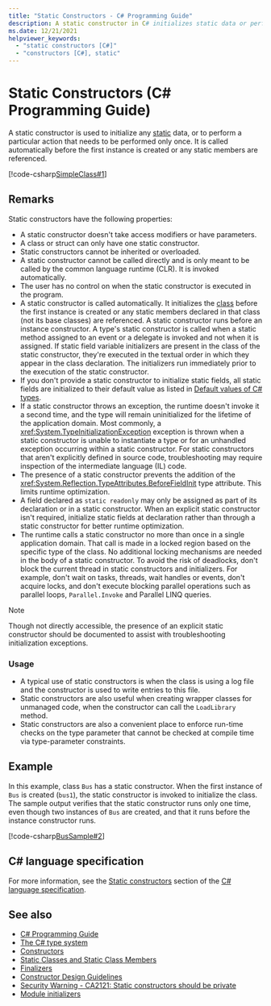```yaml
---
title: "Static Constructors - C# Programming Guide"
description: A static constructor in C# initializes static data or performs an action done only once. It runs before the first instance is created or static members are referenced.
ms.date: 12/21/2021
helpviewer_keywords: 
  - "static constructors [C#]"
  - "constructors [C#], static"
---
```

# Static Constructors (C# Programming Guide)

A static constructor is used to initialize any [static](../../language-reference/keywords/static.md) data, or to perform a particular action that needs to be performed only once. It is called automatically before the first instance is created or any static members are referenced.

[!code-csharp[SimpleClass#1](snippets/static-constructors/Program.cs#1)]

## Remarks

Static constructors have the following properties:

- A static constructor doesn't take access modifiers or have parameters.
- A class or struct can only have one static constructor.
- Static constructors cannot be inherited or overloaded.
- A static constructor cannot be called directly and is only meant to be called by the common language runtime (CLR). It is invoked automatically.
- The user has no control on when the static constructor is executed in the program.
- A static constructor is called automatically. It initializes the [class](../../language-reference/keywords/class.md) before the first instance is created or any static members declared in that class (not its base classes) are referenced. A static constructor runs before an instance constructor. A type's static constructor is called when a static method assigned to an event or a delegate is invoked and not when it is assigned. If static field variable initializers are present in the class of the static constructor, they're executed in the textual order in which they appear in the class declaration. The initializers run immediately prior to the execution of the static constructor.
- If you don't provide a static constructor to initialize static fields, all static fields are initialized to their default value as listed in [Default values of C# types](../../language-reference/builtin-types/default-values.md).
- If a static constructor throws an exception, the runtime doesn't invoke it a second time, and the type will remain uninitialized for the lifetime of the application domain. Most commonly, a <xref:System.TypeInitializationException> exception is thrown when a static constructor is unable to instantiate a type or for an unhandled exception occurring within a static constructor. For static constructors that aren't explicitly defined in source code, troubleshooting may require inspection of the intermediate language (IL) code.
- The presence of a static constructor prevents the addition of the <xref:System.Reflection.TypeAttributes.BeforeFieldInit> type attribute. This limits runtime optimization.
- A field declared as `static readonly` may only be assigned as part of its declaration or in a static constructor. When an explicit static constructor isn't required, initialize static fields at declaration rather than through a static constructor for better runtime optimization.
- The runtime calls a static constructor no more than once in a single application domain. That call is made in a locked region based on the specific type of the class. No additional locking mechanisms are needed in the body of a static constructor. To avoid the risk of deadlocks, don't block the current thread in static constructors and initializers. For example, don't wait on tasks, threads, wait handles or events, don't acquire locks, and don't execute blocking parallel operations such as parallel loops, `Parallel.Invoke` and Parallel LINQ queries.

> [!Note]
> Though not directly accessible, the presence of an explicit static constructor should be documented to assist with troubleshooting initialization exceptions.

### Usage

- A typical use of static constructors is when the class is using a log file and the constructor is used to write entries to this file.
- Static constructors are also useful when creating wrapper classes for unmanaged code, when the constructor can call the `LoadLibrary` method.
- Static constructors are also a convenient place to enforce run-time checks on the type parameter that cannot be checked at compile time via type-parameter constraints.

## Example

In this example, class `Bus` has a static constructor. When the first instance of `Bus` is created (`bus1`), the static constructor is invoked to initialize the class. The sample output verifies that the static constructor runs only one time, even though two instances of `Bus` are created, and that it runs before the instance constructor runs.

[!code-csharp[BusSample#2](snippets/static-constructors/Program.cs#2)]

## C# language specification

For more information, see the [Static constructors](~/_csharpstandard/standard/classes.md#1512-static-constructors) section of the [C# language specification](~/_csharpstandard/standard/README.md).

## See also

- [C# Programming Guide](../index.md)
- [The C# type system](../../fundamentals/types/index.md)
- [Constructors](./constructors.md)
- [Static Classes and Static Class Members](./static-classes-and-static-class-members.md)
- [Finalizers](./finalizers.md)
- [Constructor Design Guidelines](../../../standard/design-guidelines/constructor.md#type-constructor-guidelines)
- [Security Warning - CA2121: Static constructors should be private](/visualstudio/code-quality/ca2121-static-constructors-should-be-private)
- [Module initializers](../../language-reference/attributes/general.md#moduleinitializer-attribute)
